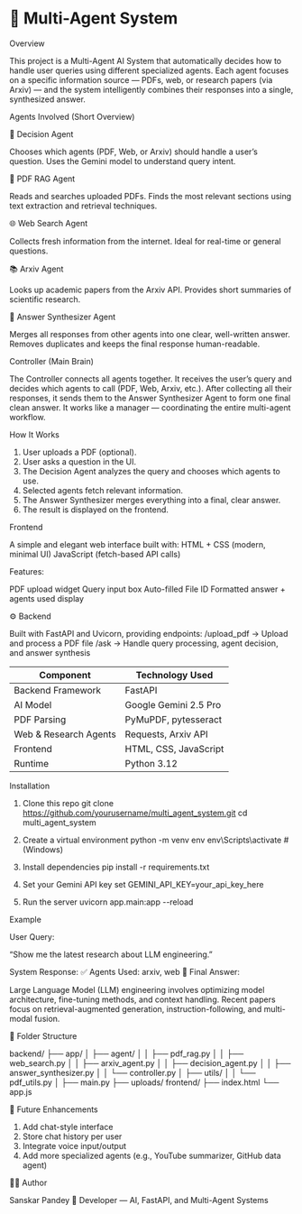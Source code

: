 ﻿# 🧠 Multi-Agent System

 Overview

This project is a Multi-Agent AI System that automatically decides how to handle user queries using different specialized agents.
Each agent focuses on a specific information source — PDFs, web, or research papers (via Arxiv) — and the system intelligently combines their responses into a single, synthesized answer.

Agents Involved (Short Overview)

🧩 Decision Agent

Chooses which agents (PDF, Web, or Arxiv) should handle a user’s question.
Uses the Gemini model to understand query intent.

📄 PDF RAG Agent

Reads and searches uploaded PDFs.
Finds the most relevant sections using text extraction and retrieval techniques.

🌐 Web Search Agent

Collects fresh information from the internet.
Ideal for real-time or general questions.

📚 Arxiv Agent

Looks up academic papers from the Arxiv API.
Provides short summaries of scientific research.

🧠 Answer Synthesizer Agent

Merges all responses from other agents into one clear, well-written answer.
Removes duplicates and keeps the final response human-readable.

Controller (Main Brain)

The Controller connects all agents together.
It receives the user’s query and decides which agents to call (PDF, Web, Arxiv, etc.).
After collecting all their responses, it sends them to the Answer Synthesizer Agent to form one final clean answer.
It works like a manager — coordinating the entire multi-agent workflow.

How It Works

1. User uploads a PDF (optional).
2. User asks a question in the UI.
3. The Decision Agent analyzes the query and chooses which agents to use.
4. Selected agents fetch relevant information.
5. The Answer Synthesizer merges everything into a final, clear answer.
6. The result is displayed on the frontend.

Frontend

A simple and elegant web interface built with:
HTML + CSS (modern, minimal UI)
JavaScript (fetch-based API calls)

Features:

PDF upload widget
Query input box
Auto-filled File ID
Formatted answer + agents used display

⚙️ Backend

Built with FastAPI and Uvicorn, providing endpoints:
/upload_pdf → Upload and process a PDF file
/ask → Handle query processing, agent decision, and answer synthesis

| Component             | Technology Used       |
| --------------------- | --------------------- |
| Backend Framework     | FastAPI               |
| AI Model              | Google Gemini 2.5 Pro |
| PDF Parsing           | PyMuPDF, pytesseract  |
| Web & Research Agents | Requests, Arxiv API   |
| Frontend              | HTML, CSS, JavaScript |
| Runtime               | Python 3.12           |


Installation

1. Clone this repo
git clone https://github.com/yourusername/multi_agent_system.git
cd multi_agent_system

2. Create a virtual environment
python -m venv env
env\Scripts\activate  # (Windows)

3. Install dependencies
pip install -r requirements.txt

4. Set your Gemini API key
set GEMINI_API_KEY=your_api_key_here

5. Run the server
uvicorn app.main:app --reload


Example

User Query:

“Show me the latest research about LLM engineering.”

System Response:
✅ Agents Used: arxiv, web
🧠 Final Answer:

Large Language Model (LLM) engineering involves optimizing model architecture, fine-tuning methods, and context handling. Recent papers focus on retrieval-augmented generation, instruction-following, and multi-modal fusion.

🧾 Folder Structure

backend/
 ├── app/
 │   ├── agent/
 │   │   ├── pdf_rag.py
 │   │   ├── web_search.py
 │   │   ├── arxiv_agent.py
 │   │   ├── decision_agent.py
 │   │   ├── answer_synthesizer.py
 │   │   └── controller.py
 │   ├── utils/
 │   │   └── pdf_utils.py
 │   ├── main.py
 ├── uploads/
frontend/
 ├── index.html
 └── app.js

💬 Future Enhancements

1. Add chat-style interface
2. Store chat history per user
3. Integrate voice input/output
4. Add more specialized agents (e.g., YouTube summarizer, GitHub data agent)

🧑‍💻 Author

Sanskar Pandey
💼 Developer — AI, FastAPI, and Multi-Agent Systems


